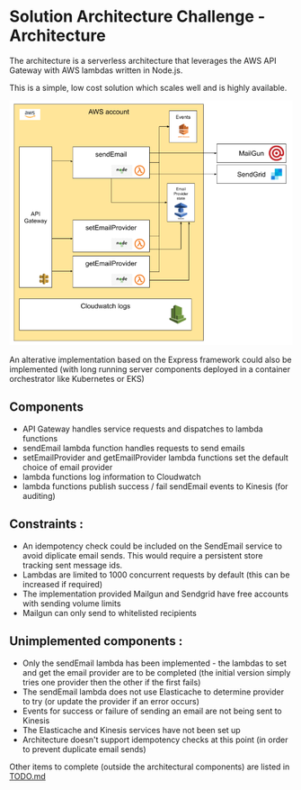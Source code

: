 # Solution Architecture Challenge - Architecture

The architecture is a serverless architecture that leverages the AWS API Gateway with AWS lambdas written in Node.js.

This is a simple, low cost solution which scales well and is highly available.  

![Image of architecture](https://github.com/gavinhughes-sm/sm/blob/master/SM%20Challenge.png)

An alterative implementation based on the Express framework could also be implemented (with long running server components deployed in a container orchestrator like Kubernetes or EKS)

## Components

* API Gateway handles service requests and dispatches to lambda functions
* sendEmail lambda function handles requests to send emails
* setEmailProvider and getEmailProvider lambda functions set the default choice of email provider
* lambda functions log information to Cloudwatch
* lambda functions publish success / fail sendEmail events to Kinesis (for auditing)

## Constraints :

* An idempotency check could be included on the SendEmail service to avoid diplicate email sends. This would require a persistent store tracking sent message ids.
* Lambdas are limited to 1000 concurrent requests by default (this can be increased if required)
* The implementation provided Mailgun and Sendgrid have free accounts with sending volume limits 
* Mailgun can only send to whitelisted recipients

## Unimplemented components :

* Only the sendEmail lambda has been implemented - the lambdas to set and get the email provider are to be completed (the initial version simply tries one provider then the other if the first fails)
* The sendEmail lambda does not use Elasticache to determine provider to try (or update the provider if an error occurs)
* Events for success or failure of sending an email are not being sent to Kinesis
* The Elasticache and Kinesis services have not been set up
* Architecture doesn't support idempotency checks at this point (in order to prevent duplicate email sends)

Other items to complete (outside the architectural components) are listed in [TODO.md]()



